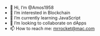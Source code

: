 - 👋 Hi, I’m @Amos1958
- 👀 I’m interested in Blockchain
- 🌱 I’m currently learning JavaScript
- 💞️ I’m looking to collaborate on dApps
- 📫 How to reach me: mrrocket@mac.com

<!---
Amos1958/Amos1958 is a ✨ special ✨ repository because its `README.md` (this file) appears on your GitHub profile.
You can click the Preview link to take a look at your changes.
--->
